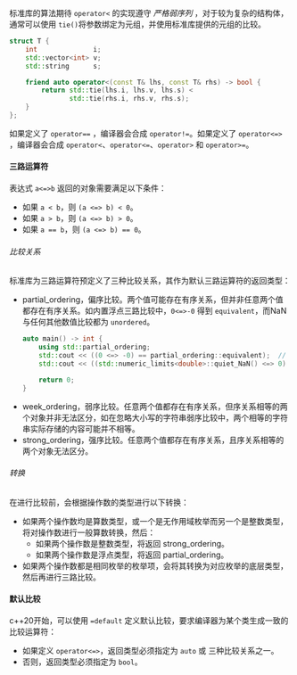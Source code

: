 标准库的算法期待 `operator<` 的实现遵守 _严格弱序列_ ，对于较为复杂的结构体，通常可以使用 `tie()`将参数绑定为元组，并使用标准库提供的元组的比较。
```cpp
struct T {
    int              i;
    std::vector<int> v;
    std::string      s;

    friend auto operator<(const T& lhs, const T& rhs) -> bool {
        return std::tie(lhs.i, lhs.v, lhs.s) <
               std::tie(rhs.i, rhs.v, rhs.s);
    }
};
```


如果定义了 `operator==` ，编译器会合成 `operator!=`。如果定义了 `operator<=>` ，编译器会合成 `operator<`、`operator<=`、`operator>` 和 `operator>=`。

#### 三路运算符
表达式 `a<=>b` 返回的对象需要满足以下条件：
* 如果 `a < b`，则 `(a <=> b) < 0`。
* 如果 `a > b`，则 `(a <=> b) > 0`。
* 如果 `a == b`，则 `(a <=> b) == 0`。

###### 比较关系
标准库为三路运算符预定义了三种比较关系，其作为默认三路运算符的返回类型：
* partial_ordering，偏序比较。两个值可能存在有序关系，但并非任意两个值都存在有序关系。如内置浮点三路比较中，`0<=>-0` 得到 `equivalent`，而NaN与任何其他数值比较都为 `unordered`。
    ```cpp
    auto main() -> int {
        using std::partial_ordering;
        std::cout << ((0 <=> -0) == partial_ordering::equivalent);  // true
        std::cout << ((std::numeric_limits<double>::quiet_NaN() <=> 0) == partial_ordering::unordered); // true

        return 0;
    }
    ```
* week_ordering，弱序比较。任意两个值都存在有序关系，但序关系相等的两个对象并非无法区分，如在忽略大小写的字符串弱序比较中，两个相等的字符串实际存储的内容可能并不相等。
* strong_ordering，强序比较。任意两个值都存在有序关系，且序关系相等的两个对象无法区分。

###### 转换
在进行比较前，会根据操作数的类型进行以下转换：
* 如果两个操作数均是算数类型，或一个是无作用域枚举而另一个是整数类型，将对操作数进行一般算数转换，然后：
  * 如果两个操作数是整数类型，将返回 strong_ordering。
  * 如果两个操作数是浮点类型，将返回 partial_ordering。
* 如果两个操作数都是相同枚举的枚举项，会将其转换为对应枚举的底层类型，然后再进行三路比较。

#### 默认比较

c++20开始，可以使用 `=default` 定义默认比较，要求编译器为某个类生成一致的比较运算符：
* 如果定义 `operator<=>`，返回类型必须指定为 `auto` 或 三种比较关系之一。
* 否则，返回类型必须指定为 `bool`。
